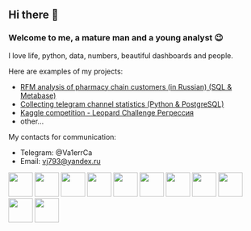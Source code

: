 ## Hi there 👋

<!--
**Va1erCa/Va1erCa** is a ✨ _special_ ✨ repository because its `README.md` (this file) appears on your GitHub profile.

Here are some ideas to get you started:

- 🔭 I’m currently working on ...
- 🌱 I’m currently learning ...
- 👯 I’m looking to collaborate on ...
- 🤔 I’m looking for help with ...
- 💬 Ask me about ...
- 📫 How to reach me: ...
- 😄 Pronouns: ...
- ⚡ Fun fact: ...
-->
### Welcome to me, a mature man and a young analyst 😉

I love life, python, data, numbers, beautiful dashboards and people.

Here are examples of my projects:
- [RFM analysis of pharmacy chain customers (in Russian) (SQL & Metabase)](/rfm)
- [Collecting telegram channel statistics (Python & PostgreSQL)](https://github.com/BogdanSubm/telegram_analyst2)
- [Kaggle competition - Leopard Challenge Регрессия](https://www.kaggle.com/competitions/leopard-challenge-regression/leaderboard)
- other...

My contacts for communication:
- Telegram: @Va1errCa 
- Email: vj793@yandex.ru


<div>
<img src="https://cdn.jsdelivr.net/gh/devicons/devicon/icons/python/python-original-wordmark.svg" height="48"/>
<img src="https://cdn.jsdelivr.net/gh/devicons/devicon/icons/pandas/pandas-original-wordmark.svg" height="48"/>
<img src="https://cdn.jsdelivr.net/gh/devicons/devicon/icons/numpy/numpy-original-wordmark.svg" height="48"/>
<img src="https://cdn.jsdelivr.net/gh/devicons/devicon/icons/jupyter/jupyter-original-wordmark.svg" height="48"/>
<img src="https://cdn.jsdelivr.net/gh/devicons/devicon/icons/pycharm/pycharm-original.svg" height="48"/>
<img src="https://cdn.jsdelivr.net/gh/devicons/devicon/icons/postgresql/postgresql-original-wordmark.svg" height="48"/>
<img src="https://cdn.jsdelivr.net/gh/devicons/devicon/icons/dbeaver/dbeaver-original.svg" height="48"/>
<img src="https://cdn.jsdelivr.net/gh/devicons/devicon/icons/git/git-original-wordmark.svg" height="48"/>
<img src="https://cdn.jsdelivr.net/gh/devicons/devicon/icons/github/github-original-wordmark.svg" height="48"/>
<img src="https://cdn.jsdelivr.net/gh/devicons/devicon/icons/kaggle/kaggle-original-wordmark.svg" height="48"/>
<img src="https://yastatic.net/naydex/yandex-search/nhZ7GK140/358befEGSDTY/6JbgH1FNSWqIAfl1-VtldDu0_H1FX5eXN9K6ccKQ9ThsQKIOwm0PYk79Y5Vi6nnVyZqxE8MkxELbXhNwsz0wrbu2YH1VnYnr7xVI5urpJuL4pl4bJ11UMneSu3ECVYfoD-NA" height="48">
</div>
